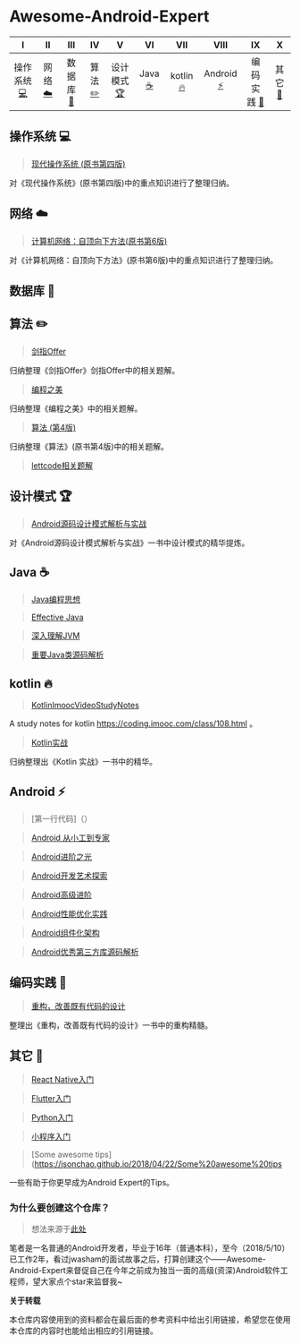 # Awesome-Android-Expert

| Ⅰ | Ⅱ | Ⅲ | Ⅳ | Ⅴ | Ⅵ | Ⅶ | Ⅷ | Ⅸ | Ⅹ |
| :--------: | :---------: | :---------: | :---------: | :---------: | :---------:| :---------: | :-------: | :-------:| :------:|
| 操作系统 [:computer:](#操作系统-computer) | 网络 [:cloud:](#网络-cloud) | 数据库 [:floppy_disk:](#数据库-floppy_disk) | 算法 [:pencil2:](#算法-pencil2) | 设计模式 [:trophy:](#设计模式-trophy) | Java [:coffee:](#Java-coffee) | kotlin [:fire:](#kotlin-fire) | Android [:zap:](#Android-zap) | 编码实践 [:speak_no_evil:](#编码实践-speak_no_evil) | 其它 [:muscle:](其它-muscle) |

## 操作系统 :computer:

> [现代操作系统 (原书第四版)]()

对《现代操作系统》(原书第四版)中的重点知识进行了整理归纳。

## 网络 :cloud:

> [计算机网络：自顶向下方法(原书第6版)]()

对《计算机网络：自顶向下方法》(原书第6版)中的重点知识进行了整理归纳。

## 数据库 :floppy_disk:

> []()

## 算法 :pencil2:

> [剑指Offer]()

归纳整理《剑指Offer》剑指Offer中的相关题解。

> [编程之美]()

归纳整理《编程之美》中的相关题解。

> [算法 (第4版)]()

归纳整理《算法》(原书第4版)中的相关题解。

> [lettcode相关题解]()

## 设计模式 :trophy:

> [Android源码设计模式解析与实战]()

对《Android源码设计模式解析与实战》一书中设计模式的精华提炼。

## Java :coffee:

> [Java编程思想]()

> [Effective Java]()

> [深入理解JVM]()

> [重要Java类源码解析]()

## kotlin :fire:

> [KotlinImoocVideoStudyNotes]()

A study notes for kotlin https://coding.imooc.com/class/108.html 。

> [Kotlin实战]()

归纳整理出《Kotlin 实战》一书中的精华。

## Android :zap:

> [第一行代码]（）

> [Android 从小工到专家]()

> [Android进阶之光]()

> [Android开发艺术探索]()

> [Android高级进阶]()

> [Android性能优化实践]()

> [Android组件化架构]()

> [Android优秀第三方库源码解析]()

## 编码实践 :speak_no_evil:

> [重构，改善既有代码的设计]()

整理出《重构，改善既有代码的设计》一书中的重构精髓。

## 其它 :muscle:

> [React Native入门]()

> [Flutter入门]()

> [Python入门]()

> [小程序入门]()

> [Some awesome tips](https://jsonchao.github.io/2018/04/22/Some%20awesome%20tips

一些有助于你更早成为Android Expert的Tips。

### 为什么要创建这个仓库？

> 想法来源于[此处](https://github.com/jwasham/coding-interview-university)

笔者是一名普通的Android开发者，毕业于16年（普通本科），至今（2018/5/10）已工作2年，看过jwasham的面试故事之后，打算创建这个——Awesome-Android-Expert来督促自己在今年之前成为独当一面的高级(资深)Android软件工程师，望大家点个star来监督我~

**关于转载**

本仓库内容使用到的资料都会在最后面的参考资料中给出引用链接，希望您在使用本仓库的内容时也能给出相应的引用链接。


